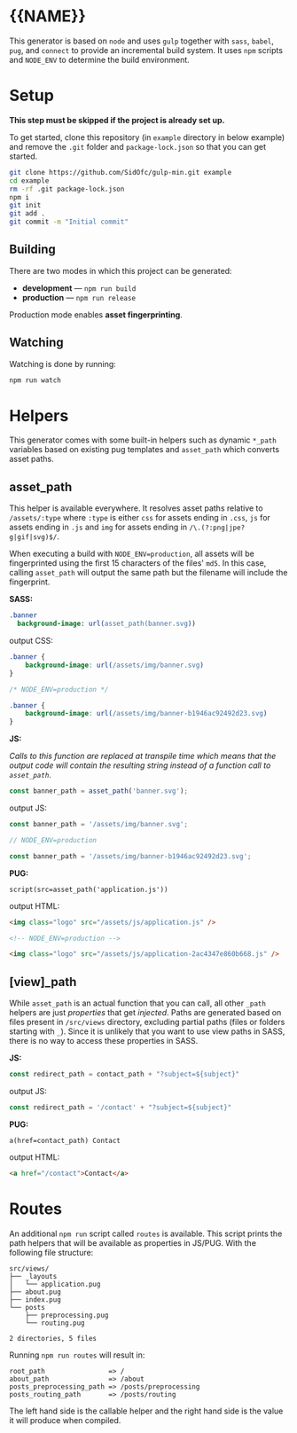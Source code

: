 # {{NAME}}

This generator is based on `node` and uses `gulp` together with `sass`, `babel`, `pug`, and `connect` to provide an incremental build system.
It uses `npm` scripts and `NODE_ENV` to determine the build environment.

# Setup

**This step must be skipped if the project is already set up.**

To get started, clone this repository (in `example` directory in below example) and remove the `.git` folder and `package-lock.json`
so that you can get started.

```sh
git clone https://github.com/SidOfc/gulp-min.git example
cd example
rm -rf .git package-lock.json
npm i
git init
git add .
git commit -m "Initial commit"
```

## Building

There are two modes in which this project can be generated:

- **development** &mdash; `npm run build`
- **production** &mdash; `npm run release`

Production mode enables **asset fingerprinting**.

## Watching

Watching is done by running:

```sh
npm run watch
```

#  Helpers

This generator comes with some built-in helpers such as dynamic `*_path` variables based on existing pug templates
and `asset_path` which converts asset paths.

## asset_path

This helper is available everywhere.
It resolves asset paths relative to `/assets/:type` where `:type` is either `css` for assets ending in `.css`, `js` for assets ending in `.js` and `img` for assets ending in `/\.(?:png|jpe?g|gif|svg)$/`.

When executing a build with `NODE_ENV=production`, all assets will be fingerprinted using the first 15 characters of the files' `md5`.
In this case, calling `asset_path` will output the same path but the filename will include the fingerprint.

**SASS:**

```sass
.banner
  background-image: url(asset_path(banner.svg))
```

output CSS:

```css
.banner {
    background-image: url(/assets/img/banner.svg)
}

/* NODE_ENV=production */

.banner {
    background-image: url(/assets/img/banner-b1946ac92492d23.svg)
}
```

**JS:**

_Calls to this function are replaced at transpile time which means that the output code will contain the resulting string instead of a function call to `asset_path`_.

```js
const banner_path = asset_path('banner.svg');

```

output JS:

```js
const banner_path = '/assets/img/banner.svg';

// NODE_ENV=production

const banner_path = '/assets/img/banner-b1946ac92492d23.svg';
```

**PUG:**

```pug
script(src=asset_path('application.js'))
```

output HTML:

```html
<img class="logo" src="/assets/js/application.js" />

<!-- NODE_ENV=production -->

<img class="logo" src="/assets/js/application-2ac4347e860b668.js" />
```

## [view]_path

While `asset_path` is an actual function that you can call, all other `_path` helpers are just _properties_ that get _injected_.
Paths are generated based on files present in `/src/views` directory, excluding partial paths (files or folders starting with `_`).
Since it is unlikely that you want to use view paths in SASS, there is no way to access these properties in SASS.

**JS:**

```js
const redirect_path = contact_path + "?subject=${subject}"
```

output JS:

```js
const redirect_path = '/contact' + "?subject=${subject}"
```

**PUG:**

```pug
a(href=contact_path) Contact
```

output HTML:

```html
<a href="/contact">Contact</a>
```

# Routes

An additional `npm run` script called `routes` is available.
This script prints the path helpers that will be available as properties in JS/PUG.
With the following file structure:

```plain
src/views/
├── _layouts
│   └── application.pug
├── about.pug
├── index.pug
└── posts
    ├── preprocessing.pug
    └── routing.pug

2 directories, 5 files
```

Running `npm run routes` will result in:

```plain
root_path                => /
about_path               => /about
posts_preprocessing_path => /posts/preprocessing
posts_routing_path       => /posts/routing
```

The left hand side is the callable helper and the right hand side is the value it will produce when compiled.
